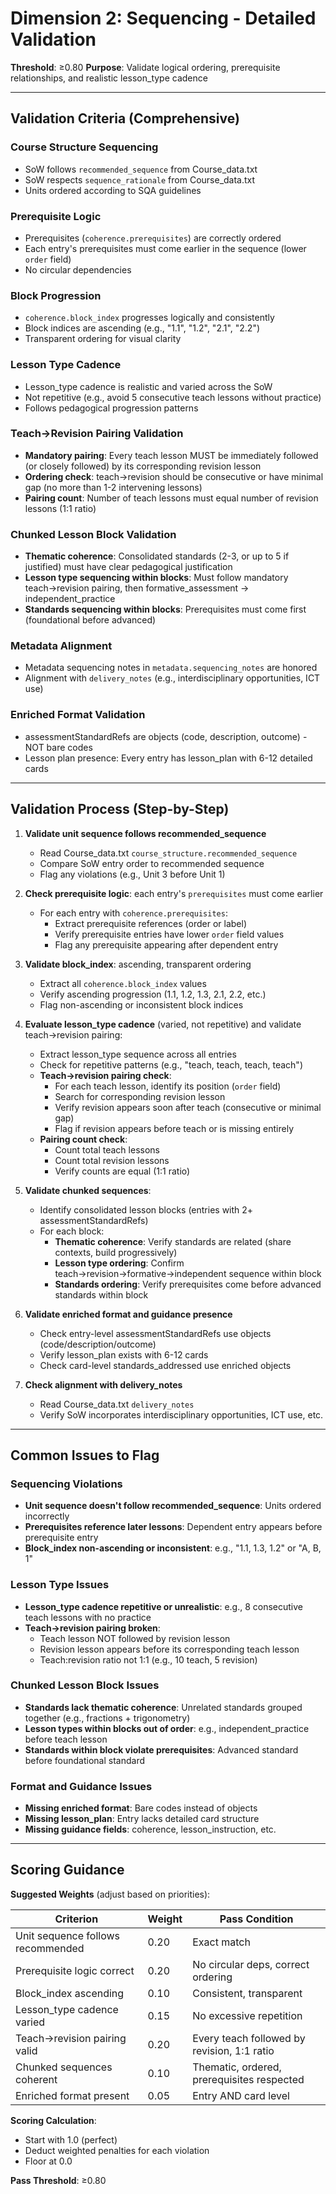 # Dimension 2: Sequencing - Detailed Validation

**Threshold**: ≥0.80
**Purpose**: Validate logical ordering, prerequisite relationships, and realistic lesson_type cadence

---

## Validation Criteria (Comprehensive)

### Course Structure Sequencing
- SoW follows `recommended_sequence` from Course_data.txt
- SoW respects `sequence_rationale` from Course_data.txt
- Units ordered according to SQA guidelines

### Prerequisite Logic
- Prerequisites (`coherence.prerequisites`) are correctly ordered
- Each entry's prerequisites must come earlier in the sequence (lower `order` field)
- No circular dependencies

### Block Progression
- `coherence.block_index` progresses logically and consistently
- Block indices are ascending (e.g., "1.1", "1.2", "2.1", "2.2")
- Transparent ordering for visual clarity

### Lesson Type Cadence
- Lesson_type cadence is realistic and varied across the SoW
- Not repetitive (e.g., avoid 5 consecutive teach lessons without practice)
- Follows pedagogical progression patterns

### Teach→Revision Pairing Validation
- **Mandatory pairing**: Every teach lesson MUST be immediately followed (or closely followed) by its corresponding revision lesson
- **Ordering check**: teach→revision should be consecutive or have minimal gap (no more than 1-2 intervening lessons)
- **Pairing count**: Number of teach lessons must equal number of revision lessons (1:1 ratio)

### Chunked Lesson Block Validation
- **Thematic coherence**: Consolidated standards (2-3, or up to 5 if justified) must have clear pedagogical justification
- **Lesson type sequencing within blocks**: Must follow mandatory teach→revision pairing, then formative_assessment → independent_practice
- **Standards sequencing within blocks**: Prerequisites must come first (foundational before advanced)

### Metadata Alignment
- Metadata sequencing notes in `metadata.sequencing_notes` are honored
- Alignment with `delivery_notes` (e.g., interdisciplinary opportunities, ICT use)

### Enriched Format Validation
- assessmentStandardRefs are objects (code, description, outcome) - NOT bare codes
- Lesson plan presence: Every entry has lesson_plan with 6-12 detailed cards

---

## Validation Process (Step-by-Step)

1. **Validate unit sequence follows recommended_sequence**
   - Read Course_data.txt `course_structure.recommended_sequence`
   - Compare SoW entry order to recommended sequence
   - Flag any violations (e.g., Unit 3 before Unit 1)

2. **Check prerequisite logic**: each entry's `prerequisites` must come earlier
   - For each entry with `coherence.prerequisites`:
     * Extract prerequisite references (order or label)
     * Verify prerequisite entries have lower `order` field values
     * Flag any prerequisite appearing after dependent entry

3. **Validate block_index**: ascending, transparent ordering
   - Extract all `coherence.block_index` values
   - Verify ascending progression (1.1, 1.2, 1.3, 2.1, 2.2, etc.)
   - Flag non-ascending or inconsistent block indices

4. **Evaluate lesson_type cadence** (varied, not repetitive) and validate teach→revision pairing:
   - Extract lesson_type sequence across all entries
   - Check for repetitive patterns (e.g., "teach, teach, teach, teach")
   - **Teach→revision pairing check**:
     * For each teach lesson, identify its position (`order` field)
     * Search for corresponding revision lesson
     * Verify revision appears soon after teach (consecutive or minimal gap)
     * Flag if revision appears before teach or is missing entirely
   - **Pairing count check**:
     * Count total teach lessons
     * Count total revision lessons
     * Verify counts are equal (1:1 ratio)

5. **Validate chunked sequences**:
   - Identify consolidated lesson blocks (entries with 2+ assessmentStandardRefs)
   - For each block:
     * **Thematic coherence**: Verify standards are related (share contexts, build progressively)
     * **Lesson type ordering**: Confirm teach→revision→formative→independent sequence within block
     * **Standards ordering**: Verify prerequisites come before advanced standards within block

6. **Validate enriched format and guidance presence**
   - Check entry-level assessmentStandardRefs use objects (code/description/outcome)
   - Verify lesson_plan exists with 6-12 cards
   - Check card-level standards_addressed use enriched objects

7. **Check alignment with delivery_notes**
   - Read Course_data.txt `delivery_notes`
   - Verify SoW incorporates interdisciplinary opportunities, ICT use, etc.

---

## Common Issues to Flag

### Sequencing Violations
- **Unit sequence doesn't follow recommended_sequence**: Units ordered incorrectly
- **Prerequisites reference later lessons**: Dependent entry appears before prerequisite entry
- **Block_index non-ascending or inconsistent**: e.g., "1.1, 1.3, 1.2" or "A, B, 1"

### Lesson Type Issues
- **Lesson_type cadence repetitive or unrealistic**: e.g., 8 consecutive teach lessons with no practice
- **Teach→revision pairing broken**:
  * Teach lesson NOT followed by revision lesson
  * Revision lesson appears before its corresponding teach lesson
  * Teach:revision ratio not 1:1 (e.g., 10 teach, 5 revision)

### Chunked Lesson Block Issues
- **Standards lack thematic coherence**: Unrelated standards grouped together (e.g., fractions + trigonometry)
- **Lesson types within blocks out of order**: e.g., independent_practice before teach lesson
- **Standards within block violate prerequisites**: Advanced standard before foundational standard

### Format and Guidance Issues
- **Missing enriched format**: Bare codes instead of objects
- **Missing lesson_plan**: Entry lacks detailed card structure
- **Missing guidance fields**: coherence, lesson_instruction, etc.

---

## Scoring Guidance

**Suggested Weights** (adjust based on priorities):

| Criterion | Weight | Pass Condition |
|-----------|--------|----------------|
| Unit sequence follows recommended | 0.20 | Exact match |
| Prerequisite logic correct | 0.20 | No circular deps, correct ordering |
| Block_index ascending | 0.10 | Consistent, transparent |
| Lesson_type cadence varied | 0.15 | No excessive repetition |
| Teach→revision pairing valid | 0.20 | Every teach followed by revision, 1:1 ratio |
| Chunked sequences coherent | 0.10 | Thematic, ordered, prerequisites respected |
| Enriched format present | 0.05 | Entry AND card level |

**Scoring Calculation**:
- Start with 1.0 (perfect)
- Deduct weighted penalties for each violation
- Floor at 0.0

**Pass Threshold**: ≥0.80
